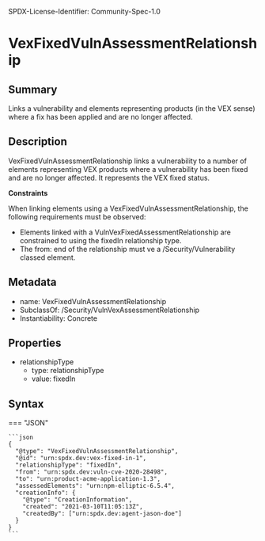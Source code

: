 SPDX-License-Identifier: Community-Spec-1.0

# VexFixedVulnAssessmentRelationship

## Summary

Links a vulnerability and elements representing products (in the VEX sense) where
a fix has been applied and are no longer affected.

## Description

VexFixedVulnAssessmentRelationship links a vulnerability to a number of elements
representing VEX products where a vulnerability has been fixed and are no longer
affected. It represents the VEX fixed status.

**Constraints**

When linking elements using a VexFixedVulnAssessmentRelationship, the following
requirements must be observed:

- Elements linked with a VulnVexFixedAssessmentRelationship are constrained to
using the fixedIn relationship type.
- The from: end of the relationship must ve a /Security/Vulnerability classed
element.

## Metadata

- name: VexFixedVulnAssessmentRelationship
- SubclassOf:  /Security/VulnVexAssessmentRelationship
- Instantiability: Concrete

## Properties
- relationshipType
  - type: relationshipType
  - value: fixedIn

## Syntax

=== "JSON"

    ```json
    {
      "@type": "VexFixedVulnAssessmentRelationship",
      "@id": "urn:spdx.dev:vex-fixed-in-1",
      "relationshipType": "fixedIn",
      "from": "urn:spdx.dev:vuln-cve-2020-28498",
      "to": "urn:product-acme-application-1.3",
      "assessedElements": "urn:npm-elliptic-6.5.4",
      "creationInfo": {
        "@type": "CreationInformation",
        "created": "2021-03-10T11:05:13Z",
        "createdBy": ["urn:spdx.dev:agent-jason-doe"]
      }
    }
    ```
